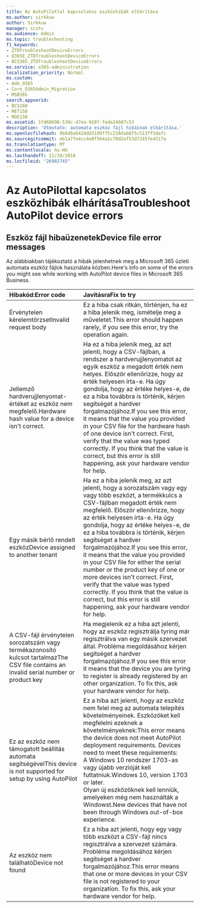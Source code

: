 ```yaml
---
title: Az AutoPilottal kapcsolatos eszközhibák elhárítása
ms.author: sirkkuw
author: Sirkkuw
manager: scotv
ms.audience: Admin
ms.topic: troubleshooting
f1_keywords:
- ZTDTroubleshootDeviceErrors
- O365E_ZTDTroubleshootDeviceErrors
- BCS365_ZTDTroubleshootDeviceErrors
ms.service: o365-administration
localization_priority: Normal
ms.custom:
- Adm_O365
- Core_O365Admin_Migration
- MSB365
search.appverid:
- BCS160
- MET150
- MOE150
ms.assetid: 1f468690-530c-47ea-918f-fede24607c53
description: 'Útmutató: automata eszköz fájl hibáinak elhárítása.'
ms.openlocfilehash: 9b8d8ab424dd3189ff5c228dab8f5c513ff5dafc
ms.sourcegitcommit: eb1a77e4cc4e8f564a1c78d2ef53d7245fe4517a
ms.translationtype: MT
ms.contentlocale: hu-HU
ms.lasthandoff: 11/28/2018
ms.locfileid: "26982745"
---
```

# <a name="troubleshoot-autopilot-device-errors"></a><span data-ttu-id="586be-103">Az AutoPilottal kapcsolatos eszközhibák elhárítása</span><span class="sxs-lookup"><span data-stu-id="586be-103">Troubleshoot AutoPilot device errors</span></span>

## <a name="device-file-error-messages"></a><span data-ttu-id="586be-104">Eszköz fájl hibaüzenetek</span><span class="sxs-lookup"><span data-stu-id="586be-104">Device file error messages</span></span>

<span data-ttu-id="586be-105">Az alábbiakban tájékoztató a hibák jelenhetnek meg a Microsoft 365 üzleti automata eszköz fájlok használata közben.</span><span class="sxs-lookup"><span data-stu-id="586be-105">Here's info on some of the errors you might see while working with AutoPilot device files in Microsoft 365 Business.</span></span> 
  
|<span data-ttu-id="586be-106">**Hibakód:**</span><span class="sxs-lookup"><span data-stu-id="586be-106">**Error code**</span></span>|<span data-ttu-id="586be-107">**Javításra**</span><span class="sxs-lookup"><span data-stu-id="586be-107">**Fix to try**</span></span>|
|:-----|:-----|
|<span data-ttu-id="586be-108">Érvénytelen kérelemtörzset</span><span class="sxs-lookup"><span data-stu-id="586be-108">Invalid request body</span></span>  <br/> |<span data-ttu-id="586be-109">Ez a hiba csak ritkán, történjen, ha ez a hiba jelenik meg, ismételje meg a műveletet.</span><span class="sxs-lookup"><span data-stu-id="586be-109">This error should happen rarely, if you see this error, try the operation again.</span></span>  <br/> |
|<span data-ttu-id="586be-110">Jellemző hardverujjlenyomat-értéket az eszköz nem megfelelő.</span><span class="sxs-lookup"><span data-stu-id="586be-110">Hardware hash value for a device isn't correct.</span></span>  <br/> |<span data-ttu-id="586be-p101">Ha ez a hiba jelenik meg, az azt jelenti, hogy a CSV-fájlban, a rendszer a hardverujjlenyomatot az egyik eszköz a megadott érték nem helyes. Először ellenőrizze, hogy az érték helyesen írta-e. Ha úgy gondolja, hogy az értéke helyes-e, de ez a hiba továbbra is történik, kérjen segítséget a hardver forgalmazójához.</span><span class="sxs-lookup"><span data-stu-id="586be-p101">If you see this error, it means that the value you provided in your CSV file for the hardware hash of one device isn't correct. First, verify that the value was typed correctly. If you think that the value is correct, but this error is still happening, ask your hardware vendor for help.</span></span>  <br/> |
|<span data-ttu-id="586be-114">Egy másik bérlő rendelt eszköz</span><span class="sxs-lookup"><span data-stu-id="586be-114">Device assigned to another tenant</span></span>  <br/> |<span data-ttu-id="586be-p102">Ha ez a hiba jelenik meg, az azt jelenti, hogy a sorozatszám vagy egy vagy több eszközt, a termékkulcs a CSV-fájlban megadott érték nem megfelelő. Először ellenőrizze, hogy az érték helyesen írta-e. Ha úgy gondolja, hogy az értéke helyes-e, de ez a hiba továbbra is történik, kérjen segítséget a hardver forgalmazójához.</span><span class="sxs-lookup"><span data-stu-id="586be-p102">If you see this error, it means that the value you provided in your CSV file for either the serial number or the product key of one or more devices isn't correct. First, verify that the value was typed correctly. If you think that the value is correct, but this error is still happening, ask your hardware vendor for help.</span></span>  <br/> |
|<span data-ttu-id="586be-118">A CSV-fájl érvénytelen sorozatszám vagy termékazonosító kulcsot tartalmaz</span><span class="sxs-lookup"><span data-stu-id="586be-118">The CSV file contains an invalid serial number or product key</span></span>  <br/> |<span data-ttu-id="586be-p103">Ha megjelenik ez a hiba azt jelenti, hogy az eszköz regisztrálja tyring már regisztrálva van egy másik szervezet által. Probléma megoldásához kérjen segítséget a hardver forgalmazójához.</span><span class="sxs-lookup"><span data-stu-id="586be-p103">If you see this error it means that the device you are tyring to register is already registered by an other organization. To fix this, ask your hardware vendor for help.</span></span>  <br/> |
|<span data-ttu-id="586be-121">Ez az eszköz nem támogatott beállítás automata segítségével</span><span class="sxs-lookup"><span data-stu-id="586be-121">This device is not supported for setup by using AutoPilot</span></span>  <br/> | <span data-ttu-id="586be-p104">Ez a hiba azt jelenti, hogy az eszköz nem felel meg az automata telepítés követelményeinek. Eszközöket kell megfelelni ezeknek a követelményeknek:</span><span class="sxs-lookup"><span data-stu-id="586be-p104">This error means the device does not meet AutoPilot deployment requirements. Devices need to meet these requirements:</span></span>  <br/>  <span data-ttu-id="586be-124">A Windows 10 rendszer 1703-as vagy újabb verzióját kell futtatniuk.</span><span class="sxs-lookup"><span data-stu-id="586be-124">Windows 10, version 1703 or later.</span></span>  <br/>  <span data-ttu-id="586be-125">Olyan új eszközöknek kell lenniük, amelyeken még nem használták a Windowst.</span><span class="sxs-lookup"><span data-stu-id="586be-125">New devices that have not been through Windows out-of-box experience.</span></span>  <br/> |
|<span data-ttu-id="586be-126">Az eszköz nem található</span><span class="sxs-lookup"><span data-stu-id="586be-126">Device not found</span></span>  <br/> |<span data-ttu-id="586be-p105">Ez a hiba azt jelenti, hogy egy vagy több eszközt a CSV-fájl nincs regisztrálva a szervezet számára. Probléma megoldásához kérjen segítséget a hardver forgalmazójához.</span><span class="sxs-lookup"><span data-stu-id="586be-p105">This error means that one or more devices in your CSV file is not registered to your organization. To fix this, ask your hardware vendor for help.</span></span>  <br/> |
   
